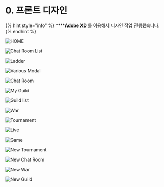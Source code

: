 # 0. 프론트 디자인

{% hint style="info" %}
\*\*\*\*[**Adobe XD**](https://www.adobe.com/kr/products/xd.html)  를 이용해서 디자인 작업 진행했습니다.
{% endhint %}

![HOME](../../../.gitbook/assets/home.png)

![Chat Room List](../../../.gitbook/assets/chatroomlist.png)

![Ladder](../../../.gitbook/assets/ladder.png)

![Various Modal](../../../.gitbook/assets/modal.png)

![Chat Room](../../../.gitbook/assets/chatroom.png)

![My Guild](../../../.gitbook/assets/myguild.png)

![Guild list](../../../.gitbook/assets/guildlist.png)

![War](../../../.gitbook/assets/war.png)

![Tournament](../../../.gitbook/assets/tournament.png)

![Live](../../../.gitbook/assets/live.png)

![Game](../../../.gitbook/assets/game.png)

![New Tournament](../../../.gitbook/assets/maketournament.png)

![New Chat Room](../../../.gitbook/assets/makechatroom.png)

![New War](../../../.gitbook/assets/makewar.png)

![New Guild](../../../.gitbook/assets/makeguild.png)

